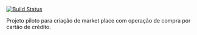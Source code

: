 [![Build Status](https://travis-ci.org/lucasbsimao/purchaseapp.svg?branch=master)](https://travis-ci.org/lucasbsimao/purchaseapp)

Projeto piloto para criação de market place com operação de compra por cartão de crédito. 